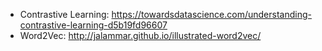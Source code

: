 - Contrastive Learning: https://towardsdatascience.com/understanding-contrastive-learning-d5b19fd96607
- Word2Vec: http://jalammar.github.io/illustrated-word2vec/
